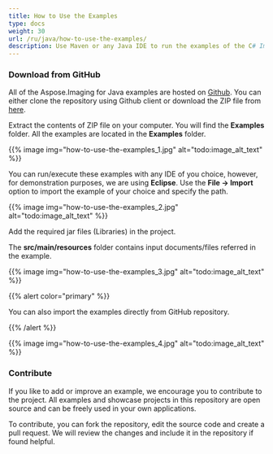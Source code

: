 ```yaml
---
title: How to Use the Examples
type: docs
weight: 30
url: /ru/java/how-to-use-the-examples/
description: Use Maven or any Java IDE to run the examples of the C# Image Processing Library API that can be downloaded from GitHub.
---
```


### **Download from GitHub**
All of the Aspose.Imaging for Java examples are hosted on [Github](https://github.com/aspose-imaging/Aspose.Imaging-for-Java). You can either clone the repository using Github client or download the ZIP file from [here](https://github.com/aspose-imaging/Aspose.Imaging-for-Java/archive/refs/heads/master.zip).

Extract the contents of ZIP file on your computer. You will find the **Examples** folder. All the examples are located in the **Examples** folder.

{{% image img="how-to-use-the-examples_1.jpg" alt="todo:image_alt_text" %}}

You can run/execute these examples with any IDE of you choice, however, for demonstration purposes, we are using **Eclipse**. Use the **File -> Import** option to import the example of your choice and specify the path.

{{% image img="how-to-use-the-examples_2.jpg" alt="todo:image_alt_text" %}}

Add the required jar files (Libraries) in the project.

The **src/main/resources** folder contains input documents/files referred in the example.

{{% image img="how-to-use-the-examples_3.jpg" alt="todo:image_alt_text" %}}

{{% alert color="primary" %}} 

You can also import the examples directly from GitHub repository.

{{% /alert %}} 

{{% image img="how-to-use-the-examples_4.jpg" alt="todo:image_alt_text" %}}
### **Contribute**
If you like to add or improve an example, we encourage you to contribute to the project. All examples and showcase projects in this repository are open source and can be freely used in your own applications.

To contribute, you can fork the repository, edit the source code and create a pull request. We will review the changes and include it in the repository if found helpful.
